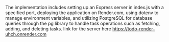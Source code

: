 The implementation includes setting up an Express server in index.js with a specified port, deploying the application on Render.com, using dotenv to manage environment variables, and utilizing PostgreSQL for database queries through the pg library to handle task operations such as fetching, adding, and deleting tasks.
link for the server here
https://todo-render-uhch.onrender.com
